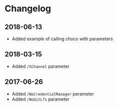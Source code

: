 # Changelog

## 2018-06-13
- Added example of calling choco with parameters

## 2018-03-15

- Added `/SChannel` parameter

## 2017-06-26

- Added `/NoCredentialManager` parameter
- Added `/NoGitLfs` parameter
